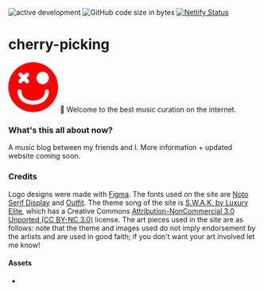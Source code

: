 ![active development](https://img.shields.io/badge/active%20dev-yes-brightgreen.svg)
![GitHub code size in bytes](https://img.shields.io/github/languages/code-size/simcard0000/cherry-picking.svg)
[![Netlify Status](https://api.netlify.com/api/v1/badges/1465b280-f01c-46bc-87cc-e11878b6f884/deploy-status)](https://app.netlify.com/sites/stellar-praline-1efd05/deploys)
# cherry-picking
<img alt="cherry-picking icon" src="https://github.com/simcard0000/cherry-picking/blob/main/assets/logo.png" width="100" height="100">
🍒 Welcome to the best music curation on the internet. 

### What's this all about now?
A music blog between my friends and I. More information + updated website coming soon.

### Credits 
Logo designs were made with [Figma](https://www.figma.com). The fonts used on the site are [Noto Serif Display](https://fonts.google.com/noto/specimen/Noto+Serif+Display) and [Outfit](https://fonts.google.com/specimen/Outfit). The theme song of the site is [S.W.A.K. by Luxury Elite](https://crashsymbols.bandcamp.com/track/s-w-a-k), which has a Creative Commons [Attribution-NonCommercial 3.0 Unported (CC BY-NC 3.0)](https://creativecommons.org/licenses/by-nc/3.0/) license. The art pieces used in the site are as follows: note that the theme and images used do not imply endorsement by the artists and are used in good faith; if you don't want your art involved let me know!

#### Assets
* 
